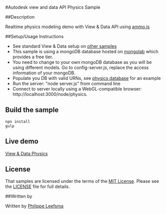 #Autodesk view and data API Physics Sample

##Description

Realtime physics modeling demo with View & Data API using [ammo.js](https://github.com/kripken/ammo.js/)

##Setup/Usage Instructions

* See standard View & Data setup on [other samples](https://github.com/Developer-Autodesk/workflow-node.js-view.and.data.api)
* This sample is using a mongoDB database hosted on [mongolab](https://mongolab.com/) which provides a free tier.
* You need to change to your own mongoDB database as you will be using different models. Go to config-server.js, replace the access information of your mongoDB.
* Populate you DB with valid URNs, see [physics database](http://viewer.autodesk.io/node/physics/api/models) for an example
* Run the server: "node server.js" from command line
* Connect to server locally using a WebGL-compatible browser: http://localhost:3000/node/physics.

## Build the sample

    npn install
    gulp

## Live demo

[View & Data Physics](http://physics.autodesk.io)

## License

That samples are licensed under the terms of the [MIT License](http://opensource.org/licenses/MIT). Please see the [LICENSE](LICENSE) file for full details.

##Written by 

Written by [Philippe Leefsma](http://adndevblog.typepad.com/cloud_and_mobile/philippe-leefsma.html)

